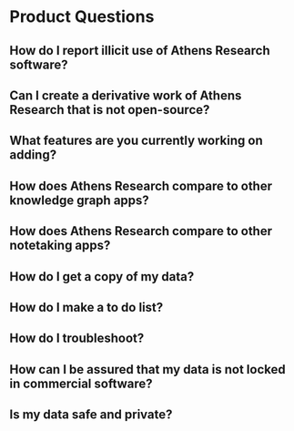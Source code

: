# Product Questions

## How do I report illicit use of Athens Research software?

## Can I create a derivative work of Athens Research that is not open-source?

## What features are you currently working on adding?

## How does Athens Research compare to other knowledge graph apps?

## How does Athens Research compare to other notetaking apps?

## How do I get a copy of my data?

## How do I make a to do list?

## How do I troubleshoot?

## How can I be assured that my data is not locked in commercial software?

## Is my data safe and private?










